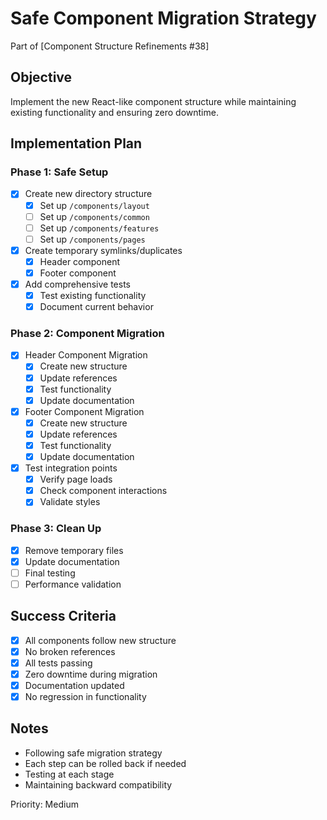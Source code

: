 # Safe Component Migration Strategy

Part of [Component Structure Refinements #38]

## Objective
Implement the new React-like component structure while maintaining existing functionality and ensuring zero downtime.

## Implementation Plan

### Phase 1: Safe Setup
- [x] Create new directory structure
  - [x] Set up `/components/layout`
  - [ ] Set up `/components/common`
  - [ ] Set up `/components/features`
  - [ ] Set up `/components/pages`
- [x] Create temporary symlinks/duplicates
  - [x] Header component
  - [x] Footer component
- [x] Add comprehensive tests
  - [x] Test existing functionality
  - [x] Document current behavior

### Phase 2: Component Migration
- [x] Header Component Migration
  - [x] Create new structure
  - [x] Update references
  - [x] Test functionality
  - [x] Update documentation
- [x] Footer Component Migration
  - [x] Create new structure
  - [x] Update references
  - [x] Test functionality
  - [x] Update documentation
- [x] Test integration points
  - [x] Verify page loads
  - [x] Check component interactions
  - [x] Validate styles

### Phase 3: Clean Up
- [x] Remove temporary files
- [x] Update documentation
- [ ] Final testing
- [ ] Performance validation

## Success Criteria
- [x] All components follow new structure
- [x] No broken references
- [x] All tests passing
- [x] Zero downtime during migration
- [x] Documentation updated
- [x] No regression in functionality

## Notes
- Following safe migration strategy
- Each step can be rolled back if needed
- Testing at each stage
- Maintaining backward compatibility

Priority: Medium 